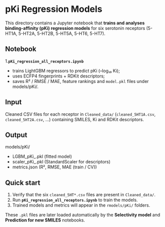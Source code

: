 pKi Regression Models 
==========================================

This directory contains a Jupyter notebook that **trains and analyses
binding-affinity (pKi) regression models** for six serotonin receptors
(5-HT1A, 5-HT2A, 5-HT2B, 5-HT5A, 5-HT6, 5-HT7).

Notebook
--------

1.**`pKi_regression_all_receptors.ipynb`**
* trains LightGBM regressors to predict pKi (–log₁₀ Ki);  
* uses ECFP4 fingerprints + RDKit descriptors;  
* saves R² / RMSE / MAE, feature rankings and
`model.pkl` files under models/pKi/.

Input
-----

Cleaned CSV files for each receptor in `Cleaned_data/`
(`cleaned_5HT1A.csv`, `cleaned_5HT2A.csv`, …) containing SMILES, Ki and
RDKit descriptors.

Output
------
models/pKi/
- LGBM_pKi_<receptor>.pkl       (fitted model)
- scaler_pKi_<receptor>.pkl     (StandardScaler for descriptors)
- metrics.json                  (R², RMSE, MAE (train / CV))


Quick start
-----------

1. Verify that the six `cleaned_5HT*.csv` files are present in `Cleaned_data/`.  
2. Run **`pKi_regression_all_receptors.ipynb`** to train the models.  
3. Trained models and metrics will appear in the `rmodels/pKi/`
   folders.
   
These `.pkl` files are later loaded automatically by the **Selectivity model**
and **Prediction for new SMILES** notebooks.
